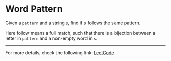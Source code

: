 <h1>Word Pattern</h1>

<p>Given a <code>pattern</code> and a string <code>s</code>, find if s follows the same pattern.</p>

<p>Here follow means a full match, such that there is a bijection between a letter in <code>pattern</code> and a non-empty word in <code>s</code>.</p>

<hr>
<p>For more details, check the following link: <a href="https://leetcode.com/problems/word-pattern/">LeetCode</a></p>




